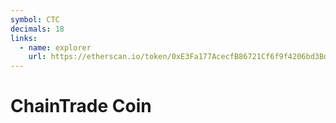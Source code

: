 ```yaml
---
symbol: CTC
decimals: 18
links:
  - name: explorer
    url: https://etherscan.io/token/0xE3Fa177AcecfB86721Cf6f9f4206bd3Bd672D7d5
---
```


# ChainTrade Coin
